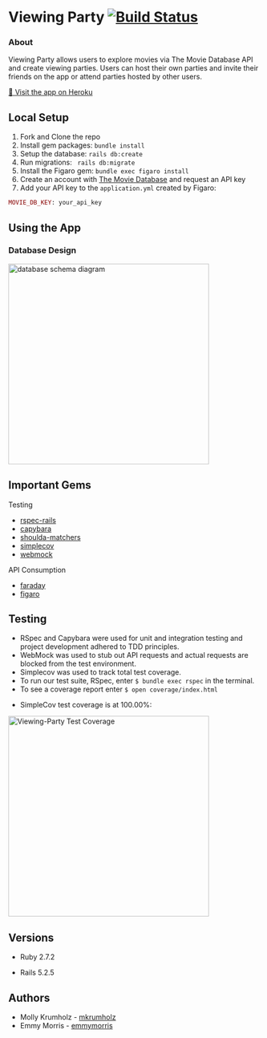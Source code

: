 # Viewing Party [![Build Status](https://app.travis-ci.com/EmmyMorris/viewing_party.svg?branch=main)](https://app.travis-ci.com/EmmyMorris/viewing_party)


### About

Viewing Party allows users to explore movies via The Movie Database API and create viewing parties. Users can host their own parties and invite their friends on the app or attend parties hosted by other users.

[👀 Visit the app on Heroku](https://rocky-retreat-38535.herokuapp.com/)

## Local Setup

1. Fork and Clone the repo
2. Install gem packages: `bundle install`
3. Setup the database: `rails db:create`
4. Run migrations: ` rails db:migrate`
4. Install the Figaro gem: `bundle exec figaro install`
5. Create an account with [The Movie Database](https://www.themoviedb.org/signup) and request an API key
6. Add your API key to the `application.yml` created by Figaro: 
  ```rb
  MOVIE_DB_KEY: your_api_key
  ```

## Using the App

### Database Design

<img width="400" alt="database schema diagram" src="https://user-images.githubusercontent.com/26797256/125482889-0357bbc1-45e7-4018-829e-cebfdc18d446.png">

## Important Gems
Testing
* [rspec-rails](https://github.com/rspec/rspec-rails)
* [capybara](https://github.com/teamcapybara/capybara)
* [shoulda-matchers](https://github.com/thoughtbot/shoulda-matchers)
* [simplecov](https://github.com/simplecov-ruby/simplecov)
* [webmock](https://github.com/bblimke/webmock)

API Consumption
* [faraday](https://github.com/lostisland/faraday)
* [figaro](https://github.com/laserlemon/figaro)

## Testing
* RSpec and Capybara were used for unit and integration testing and project development adhered to TDD principles.
* WebMock was used to stub out API requests and actual requests are blocked from the test environment.
* Simplecov was used to track total test coverage.
* To run our test suite, RSpec, enter `$ bundle exec rspec` in the terminal.
* To see a coverage report enter `$ open coverage/index.html`
- SimpleCov test coverage is at 100.00%:


<img width="400" alt="Viewing-Party Test Coverage" src="https://user-images.githubusercontent.com/77904287/130531068-d5fbfbd1-3170-465f-9d4d-5ea6ca36605b.png">


## Versions

- Ruby 2.7.2

- Rails 5.2.5

<!-- screenshots of final app -->

## Authors

- Molly Krumholz - [mkrumholz](https://github.com/mkrumholz)
- Emmy Morris - [emmymorris](https://github.com/EmmyMorris)
